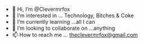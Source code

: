 - 👋 Hi, I’m @Clevermrfox
- 👀 I’m interested in ... Technology, Bitches & Coke
- 🌱 I’m currently learning ...all I can
- 💞️ I’m looking to collaborate on ...anything
- 📫 How to reach me ... theclevermrfox@gmail.com

<!---
Clevermrfox/Clevermrfox is a ✨ special ✨ repository because its `README.md` (this file) appears on your GitHub profile.
You can click the Preview link to take a look at your changes.
--->
